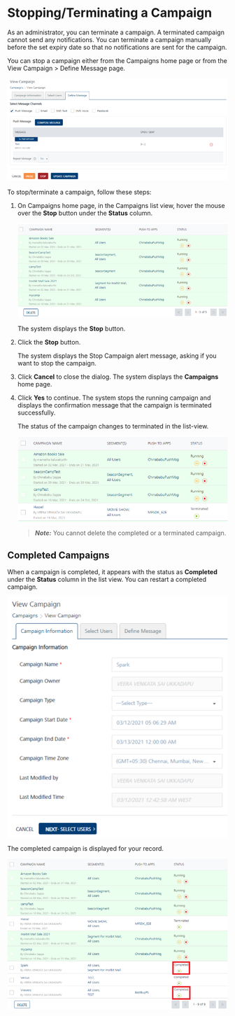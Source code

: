                             


Stopping/Terminating a Campaign
===============================

As an administrator, you can terminate a campaign. A terminated campaign cannot send any notifications. You can terminate a campaign manually before the set expiry date so that no notifications are sent for the campaign.

You can stop a campaign either from the Campaigns home page or from the View Campaign > Define Message page.

![](../Resources/Images/Engagement/Campaign/terminatingacampaign_634x281.png)

To stop/terminate a campaign, follow these steps:

1.  On Campaigns home page, in the Campaigns list view, hover the mouse over the **Stop** button under the **Status** column.
    
    ![](../Resources/Images/Engagement/Campaign/stoppingacamp_593x112.png)
    
    The system displays the **Stop** button.
    
2.  Click the **Stop** button.
    
    The system displays the Stop Campaign alert message, asking if you want to stop the campaign.
    
3.  Click **Cancel** to close the dialog. The system displays the **Campaigns** home page.
4.  Click **Yes** to continue. The system stops the running campaign and displays the confirmation message that the campaign is terminated successfully.
    
    The status of the campaign changes to terminated in the list-view.
    
    ![](../Resources/Images/Engagement/Campaign/terminatingacampaign_3_594x231.png)
    
    > **_Note:_** You cannot delete the completed or a terminated campaign.
    

Completed Campaigns
-------------------

When a campaign is completed, it appears with the status as **Completed** under the **Status** column in the list view. You can restart a completed campaign.

![](../Resources/Images/Engagement/Campaign/completedcampaign2.png)

The completed campaign is displayed for your record.

![](../Resources/Images/Engagement/Campaign/completedcampaign_635x246.png)

